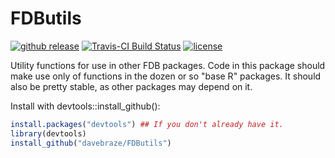 FDButils
====
[![github release](https://img.shields.io/github/release/davebraze/FDButils.svg?label=current+release)](https://github.com/davebraze/FDButils/releases)
[![Travis-CI Build Status](https://travis-ci.org/davebraze/FDButils.svg?branch=master)](https://travis-ci.org/davebraze/FDButils)
[![license](https://img.shields.io/badge/license-MIT-green.svg)](LICENSE)

Utility functions for use in other FDB packages. Code in this package
should make use only of functions in the dozen or so "base R"
packages. It should also be pretty stable, as other packages may
depend on it.

Install with devtools::install\_github():

```R
install.packages("devtools") ## If you don't already have it.
library(devtools)
install_github("davebraze/FDButils")
```
